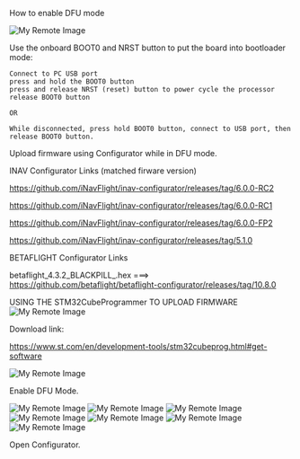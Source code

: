 How to enable DFU mode

![My Remote Image](https://github.com/EonClaw/DIY-Flight-Controller-STM32F411CEU6/blob/main/images/bluepill_button.jpg?dl=0)

Use the onboard BOOT0 and NRST button to put the board into bootloader mode:

    Connect to PC USB port
    press and hold the BOOT0 button
    press and release NRST (reset) button to power cycle the processor
    release BOOT0 button
    
    OR
    
    While disconnected, press hold BOOT0 button, connect to USB port, then release BOOT0 button.

Upload firmware using Configurator while in DFU mode.


INAV Configurator Links (matched firware version)

https://github.com/iNavFlight/inav-configurator/releases/tag/6.0.0-RC2 

https://github.com/iNavFlight/inav-configurator/releases/tag/6.0.0-RC1

https://github.com/iNavFlight/inav-configurator/releases/tag/6.0.0-FP2

https://github.com/iNavFlight/inav-configurator/releases/tag/5.1.0


BETAFLIGHT Configurator Links

betaflight_4.3.2_BLACKPILL_.hex ===>  https://github.com/betaflight/betaflight-configurator/releases/tag/10.8.0


USING THE STM32CubeProgrammer TO UPLOAD FIRMWARE
![My Remote Image](https://github.com/EonClaw/DIY-Flight-Controller-STM32F411CEU6/blob/main/images/upload-1.png?dl=0)

Download link:

https://www.st.com/en/development-tools/stm32cubeprog.html#get-software

![My Remote Image](https://github.com/EonClaw/DIY-Flight-Controller-STM32F411CEU6/blob/main/images/upload-2A-dl.png?dl=0)

Enable DFU Mode.

![My Remote Image](https://github.com/EonClaw/DIY-Flight-Controller-STM32F411CEU6/blob/main/images/upload-3-connectusb.png?dl=0)
![My Remote Image](https://github.com/EonClaw/DIY-Flight-Controller-STM32F411CEU6/blob/main/images/upload-4.png?dl=0)
![My Remote Image](https://github.com/EonClaw/DIY-Flight-Controller-STM32F411CEU6/blob/main/images/upload-5.png?dl=0)
![My Remote Image](https://github.com/EonClaw/DIY-Flight-Controller-STM32F411CEU6/blob/main/images/upload-6.png?dl=0)
![My Remote Image](https://github.com/EonClaw/DIY-Flight-Controller-STM32F411CEU6/blob/main/images/upload-7.png?dl=0)
![My Remote Image](https://github.com/EonClaw/DIY-Flight-Controller-STM32F411CEU6/blob/main/images/upload-8.png?dl=0)
![My Remote Image](https://github.com/EonClaw/DIY-Flight-Controller-STM32F411CEU6/blob/main/images/upload-9.png?dl=0)

Open Configurator.




